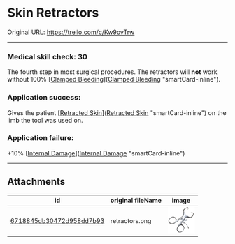 # Skin Retractors

Original URL: https://trello.com/c/Kw9ovTrw

---

### Medical skill check: 30

The fourth step in most surgical procedures. The retractors will **not** work without 100% [[Clamped Bleeding](../Surgery/Clamped%20Bleeding.md)]([Clamped Bleeding](../Surgery/Clamped%20Bleeding.md) "smartCard-inline").

### Application success:

Gives the patient [[Retracted Skin](../Surgery/Retracted%20Skin.md)]([Retracted Skin](../Surgery/Retracted%20Skin.md) "smartCard-inline") on the limb the tool was used on.

### Application failure:

\+10% [[Internal Damage](../Any%20bodypart/archived/Internal%20Damage.md)]([Internal Damage](../Any%20bodypart/archived/Internal%20Damage.md) "smartCard-inline")

---

## Attachments

id | original fileName | image
---|---|---
[6718845db30472d958dd7b93](./Skin%20Retractors%20-%20Attachments/6718845db30472d958dd7b93.png) | retractors.png | ![retractors.png\|200](./Skin%20Retractors%20-%20Attachments/6718845db30472d958dd7b93.png)